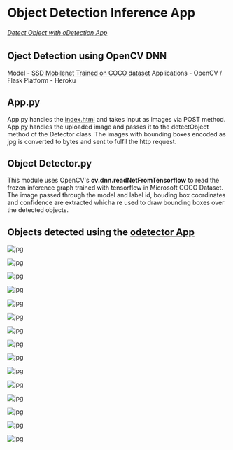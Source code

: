 # Object Detection Inference App  
  
  
###### [Detect Object with oDetection App](https://odetection.herokuapp.com/)  
  
  
## Oject Detection using OpenCV DNN

Model - [SSD Mobilenet Trained on COCO dataset](https://github.com/tensorflow/models/blob/master/research/object_detection/g3doc/detection_model_zoo.md)
Applications - OpenCV / Flask
Platform - Heroku  
  
  
  
  
## App.py  
  
  
  
App.py handles the [index.html](https://github.com/kashyam/obj_det_inference/tree/master/templates/index.html) and takes input as images via POST method.  
App.py handles the uploaded image and passes it to the detectObject method of the Detector class. The images with bounding boxes encoded as jpg is converted to bytes and sent to fulfil the http request.  
  
  
  
  
  
## Object Detector.py  
  
  
  
This module uses OpenCV's **cv.dnn.readNetFromTensorflow** to read the frozen inference graph trained with tensorflow in Microsoft COCO Dataset. The image passed through the model and label id, bouding box coordinates and confidence are extracted whicha re used to draw bounding boxes over the detected objects.  
  
  
  
  
## Objects detected using the [odetector App](https://odetection.herokuapp.com/)  
  
  
  ![jpg](/detections/elephant1.jpg)
  
  
  
  
  ![jpg](/detections/elephant2.jpg)
  
  
  
  
  ![jpg](/detections/bench.jpg)
  
  
  
  
  ![jpg](/detections/bird11.jpg)
  
  
  
  
  ![jpg](/detections/bus1.jpg)
  
  
  
  
  ![jpg](/detections/bird2.jpg)
  
  
  
  
  ![jpg](/detections/zebra.jpg)
  
  
  
  
  ![jpg](/detections/car1.jpg)
  
  
  
  
  ![jpg](/detections/car2.jpg)
  
  
  
  
  ![jpg](/detections/carrot.jpg)
  
  
  
  
  ![jpg](/detections/car3.jpg)
  
  
  
  
  ![jpg](/detections/cow1.jpg)
  
  
  
  
  ![jpg](/detections/chair1.jpg)
  
  
  
  
  ![jpg](/detections/cow2.jpg)
  
  
  
  
  ![jpg](/detections/cows3.jpg)

